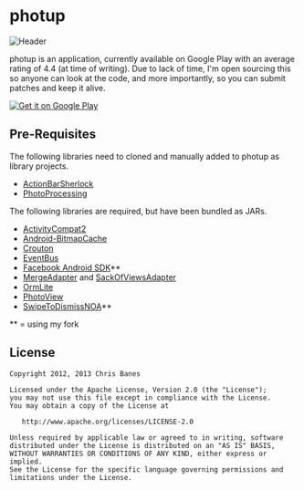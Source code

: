 # photup
![Header](https://github.com/chrisbanes/photup/raw/master/header_graphic.png)

photup is an application, currently available on Google Play with an average rating of 4.4 (at time of writing). Due to lack of time, I'm open sourcing this so anyone can look at the code, and more importantly, so you can submit patches and keep it alive.

[![Get it on Google Play](http://www.android.com/images/brand/get_it_on_play_logo_small.png)](http://play.google.com/store/apps/details?id=uk.co.senab.photup)

## Pre-Requisites

The following libraries need to cloned and manually added to photup as library projects.

 * [ActionBarSherlock](https://github.com/JakeWharton/ActionBarSherlock)
 * [PhotoProcessing](https://github.com/murat8505/PhotoProcessing)
 
 The following libraries are required, but have been bundled as JARs.
 
 * [ActivityCompat2](https://github.com/JakeWharton/ActivityCompat2)
 * [Android-BitmapCache](https://github.com/chrisbanes/Android-BitmapCache)
 * [Crouton](https://github.com/keyboardsurfer/Crouton)
 * [EventBus](https://github.com/greenrobot/EventBus)
 * [Facebook Android SDK](https://github.com/chrisbanes/facebook-android-sdk)**
 * [MergeAdapter](https://github.com/commonsguy/cwac-merge) and [SackOfViewsAdapter](https://github.com/commonsguy/cwac-sacklist)
 * [OrmLite](http://ormlite.com/)
 * [PhotoView](https://github.com/chrisbanes/PhotoView)
 * [SwipeToDismissNOA](https://github.com/chrisbanes/SwipeToDismissNOA)**
 
** = using my fork
 
## License

    Copyright 2012, 2013 Chris Banes

    Licensed under the Apache License, Version 2.0 (the "License");
    you may not use this file except in compliance with the License.
    You may obtain a copy of the License at

       http://www.apache.org/licenses/LICENSE-2.0

    Unless required by applicable law or agreed to in writing, software
    distributed under the License is distributed on an "AS IS" BASIS,
    WITHOUT WARRANTIES OR CONDITIONS OF ANY KIND, either express or implied.
    See the License for the specific language governing permissions and
    limitations under the License.
